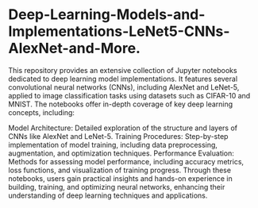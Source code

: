 # Deep-Learning-Models-and-Implementations-LeNet5-CNNs-AlexNet-and-More.

This repository provides an extensive collection of Jupyter notebooks dedicated to deep learning model implementations. It features several convolutional neural networks (CNNs), including AlexNet and LeNet-5, applied to image classification tasks using datasets such as CIFAR-10 and MNIST. The notebooks offer in-depth coverage of key deep learning concepts, including:

Model Architecture: Detailed exploration of the structure and layers of CNNs like AlexNet and LeNet-5.
Training Procedures: Step-by-step implementation of model training, including data preprocessing, augmentation, and optimization techniques.
Performance Evaluation: Methods for assessing model performance, including accuracy metrics, loss functions, and visualization of training progress.
Through these notebooks, users gain practical insights and hands-on experience in building, training, and optimizing neural networks, enhancing their understanding of deep learning techniques and applications.
